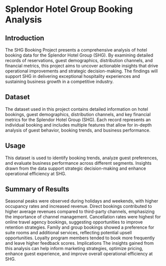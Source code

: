 # Splendor Hotel Group Booking Analysis 

## Introduction

The SHG Booking Project presents a comprehensive analysis of hotel booking data for the Splendor Hotel Group (SHG). By examining detailed records of reservations, guest demographics, distribution channels, and financial metrics, this project aims to uncover actionable insights that drive operational improvements and strategic decision-making. The findings will support SHG in delivering exceptional hospitality experiences and sustaining business growth in a competitive industry.

## Dataset
The dataset used in this project contains detailed information on hotel bookings, guest demographics, distribution channels, and key financial metrics for the Splendor Hotel Group (SHG). Each record represents an individual booking and includes multiple features that allow for in-depth analysis of guest behavior, booking trends, and business performance.

## Usage
This dataset is used to identify booking trends, analyze guest preferences, and evaluate business performance across different segments. Insights drawn from the data support strategic decision-making and enhance operational efficiency at SHG.

## Summary of Results
Seasonal peaks were observed during holidays and weekends, with higher occupancy rates and increased revenue.
Direct bookings contributed to higher average revenues compared to third-party channels, emphasizing the importance of channel management.
Cancellation rates were highest for online travel agency bookings, suggesting opportunities to improve retention strategies.
Family and group bookings showed a preference for suite rooms and additional services, reflecting potential upsell opportunities.
Loyalty program members tended to book more frequently and leave higher feedback scores.
Implications
The insights gained from this analysis can help inform marketing strategies, optimize pricing, enhance guest experience, and improve overall operational efficiency at SHG.
